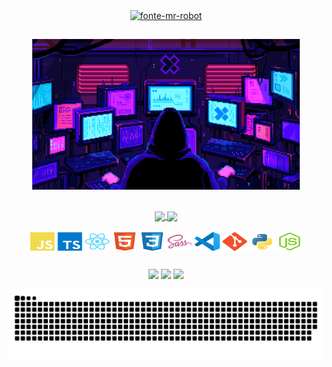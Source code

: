 <div align="center">
  <a href="https://fontmeme.com/fontes/fonte-mr-robot/"><img src="https://fontmeme.com/permalink/230528/e2b7a2303f341939b4bc8d8845d23713.png" alt="fonte-mr-robot" border="0"></a>
</div>

##

<div align="center">
  <a href="https://www.artstation.com/artwork/8eelbG"><img width="85%" src="/pixel-jeff-matrix-s.gif" alt="Pixel Jeff - ArtStation">
</div>

##

<div align="center">
  <a href="https://github.com/francienevaz/github-readme-stats">
  <img align="center" src="https://github-readme-stats.vercel.app/api?username=francienevaz&show_icons=true&theme=radical&include_all_commits=true&count_private=true" />
</a>
<a href="https://github.com/francienevaz/convoychat">
  <img align="center" src="https://github-readme-stats.vercel.app/api/top-langs/?username=francienevaz&layout=compact&langs_count=7&theme=radical" />
</a>
  
<div style="display: inline_block"><br>
  <img align="center" alt="Fran-Js" height="30" width="40" src="https://raw.githubusercontent.com/devicons/devicon/master/icons/javascript/javascript-plain.svg">
  <img align="center" alt="Fran-Ts" height="30" width="40" src="https://raw.githubusercontent.com/devicons/devicon/master/icons/typescript/typescript-plain.svg">
  <img align="center" alt="Fran-React" height="30" width="40" src="https://raw.githubusercontent.com/devicons/devicon/master/icons/react/react-original.svg">
  <img align="center" alt="Fran-HTML" height="30" width="40" src="https://raw.githubusercontent.com/devicons/devicon/master/icons/html5/html5-original.svg">
  <img align="center" alt="Fran-CSS" height="30" width="40" src="https://raw.githubusercontent.com/devicons/devicon/master/icons/css3/css3-original.svg">
  <img align="center" alt="Fran-SASS" height="30" width="40" src="https://raw.githubusercontent.com/devicons/devicon/master/icons/sass/sass-original.svg">
  <img align="center" alt="Fran-VScode" height="30" width="40" src="https://raw.githubusercontent.com/devicons/devicon/master/icons/vscode/vscode-original.svg">
  <img align="center" alt="Fran-Git" height="30" width="40" src="https://raw.githubusercontent.com/devicons/devicon/master/icons/git/git-original.svg">
  <img align="center" alt="Fran-Python" height="30" width="40" src="https://raw.githubusercontent.com/devicons/devicon/master/icons/python/python-original.svg">
  <img align="center" alt="Fran-NodeJS" height="30" width="40" src="https://raw.githubusercontent.com/devicons/devicon/master/icons/nodejs/nodejs-original.svg">
  
 
  </div>
  
  ##
 
<div> 
  
  <a href="https://www.linkedin.com/in/francienevaz/" target="_blank"><img src="https://img.shields.io/badge/-LinkedIn-%230077B5?style=for-the-badge&logo=linkedin&logoColor=white" target="_blank"></a> 
  <a href="https://www.instagram.com/franciene_vaz/" target="_blank"><img src="https://img.shields.io/badge/-Instagram-%23E4405F?style=for-the-badge&logo=instagram&logoColor=white" target="_blank"></a>
  <a href = "mailto:contatofran.vfraga@gmail.com"><img src="https://img.shields.io/badge/-Gmail-%23333?style=for-the-badge&logo=gmail&logoColor=white" target="_blank"></a>

  ![Snake animation](https://github.com/francienevaz/francienevaz/blob/output/github-contribution-grid-snake-dark.svg%3Fpalette%3Dgithub-dark.svg)
 
</div>
</div>

